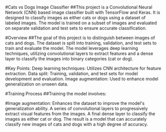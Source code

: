 #Cats vs Dogs Image Classifier
##This project is a Convolutional Neural Network (CNN) based image classifier built with TensorFlow and Keras. It is designed to classify images as either cats or dogs using a dataset of labeled images. The model is trained on a subset of images and evaluated on separate validation and test sets to ensure accurate classification.

#Overview
##The goal of this project is to distinguish between images of cats and dogs. The dataset is split into training, validation, and test sets to train and evaluate the model. The model leverages deep learning techniques, utilizing convolutional layers to extract features and a dense layer to classify the images into binary categories (cat or dog).

#Key Points:
Deep learning techniques: Utilizes CNN architecture for feature extraction.
Data split: Training, validation, and test sets for model development and evaluation.
Image augmentation: Used to enhance model generalization on unseen data.

#Training Process
##Training the model involves:

#Image augmentation:
Enhances the dataset to improve the model's generalization ability.
A series of convolutional layers to progressively extract visual features from the images.
A final dense layer to classify the images as either cat or dog.
The result is a model that can accurately classify new images of cats and dogs with a high degree of accuracy.
